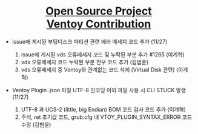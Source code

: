 <h1 align="center">
  <a href=https://www.ventoy.net/>Open Source Project</br>Ventoy Contribution</a>
</h1>

* issue에 게시된 부팅디스크 파티션 관련 에러 메세지 코드 추가 (11/27)
  1. issue에 게시된 vds 오류메세지 코드 및 누락된 부분 추가 #1265 (이계혁) 
  2. vds 오류메세지 코드 누락된 부분 전부 코드 추가 (김범윤) 
  3. vds 오류메세지 중 Ventoy와 관계없는 코드 삭제 (Virtual Disk 관련) (이계혁)

* Ventoy Plugin .json 파일 UTF-8 인코딩 이외 파일 사용 시 CLI STUCK 발생 (11/27)
  1. UTF-8 과 UCS-2 (little, big Endian) BOM 코드 검사 코드 추가 (이계혁)
  2. 주석, ret 초기값 코드, grub.cfg 내 VTOY_PLUGIN_SYNTAX_ERROR 코드 수정 (김범윤)
  
